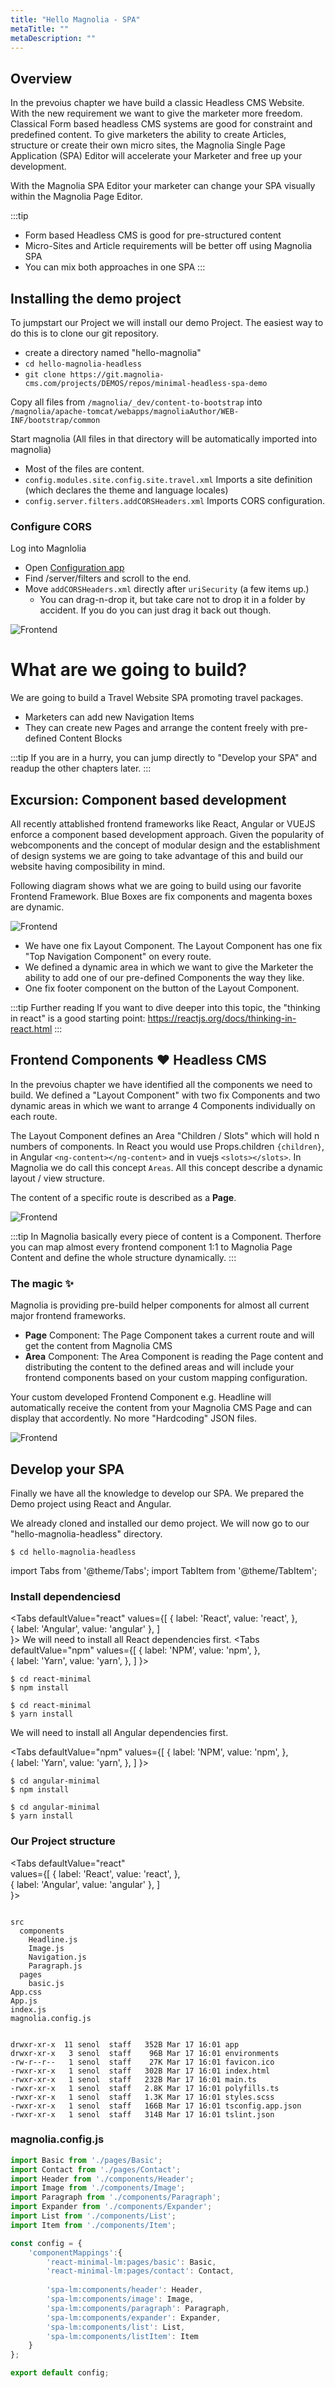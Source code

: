 ```yaml
---
title: "Hello Magnolia - SPA"
metaTitle: ""
metaDescription: ""
---
```

## Overview
 
In the prevoius chapter we have build a classic Headless CMS Website. With the new requirement we want to give the marketer more freedom.
Classical Form based headless CMS systems are good for constraint and predefined content. To give marketers the ability to create Articles, structure or create their own micro sites, the Magnolia Single Page Application (SPA) Editor will accelerate your Marketer and free up your development.

With the Magnolia SPA Editor your marketer can change your SPA visually within the Magnolia Page Editor.

:::tip
- Form based Headless CMS is good for pre-structured content
- Micro-Sites and Article requirements will be better off using Magnolia SPA
- You can mix both approaches in one SPA
:::

## Installing the demo project
To jumpstart our Project we will install our demo Project. The easiest way to do this is to clone our git repository.

- create a directory named "hello-magnolia"
- `cd hello-magnolia-headless`
- `git clone https://git.magnolia-cms.com/projects/DEMOS/repos/minimal-headless-spa-demo`



Copy all files from `/magnolia/_dev/content-to-bootstrap` into
`/magnolia/apache-tomcat/webapps/magnoliaAuthor/WEB-INF/bootstrap/common`

Start magnolia
(All files in that directory will be automatically imported into magnolia)
* Most of the files are content.
* `config.modules.site.config.site.travel.xml` Imports a site definition (which declares the theme and language locales)
* `config.server.filters.addCORSHeaders.xml` Imports CORS configuration.

### Configure CORS

Log into Magnlolia
* Open [Configuration app](http://localhost:8080/magnoliaAuthor/.magnolia/admincentral#app:configuration)
* Find /server/filters and scroll to the end.
* Move `addCORSHeaders.xml` directly after `uriSecurity` (a few items up.)
  * You can drag-n-drop it, but take care not to drop it in a folder by accident. If you do you can just drag it back out though.

![Frontend](/assets/admincentral.png)

# What are we going to build?
We are going to build a Travel Website SPA promoting travel packages.
- Marketers can add new Navigation Items
- They can create new Pages and arrange the content freely with pre-defined Content Blocks

:::tip
If you are in a hurry, you can jump directly to "Develop your SPA" and readup the other chapters later.
:::


## Excursion: Component based development

All recently attablished frontend frameworks like React, Angular or VUEJS enforce a component based development approach. Given the popularity of webcomponents and the concept of modular design and the establishment of design systems we are going to take advantage of this and build our website having composibility in mind.

Following diagram shows what we are going to build using our favorite Frontend Framework. Blue Boxes are fix components and magenta boxes are dynamic.

![Frontend](/assets/03-frontend-components.png)


- We have one fix Layout Component. The Layout Component has one fix "Top Navigation Component" on every route.
- We defined a dynamic area in which we want to give the Marketer the ability to add one of our pre-defined Components the way they like.
- One fix footer component on the button of the Layout Component.


:::tip Further reading
If you want to dive deeper into this topic, the "thinking in react" is a good starting point: https://reactjs.org/docs/thinking-in-react.html
:::


## Frontend Components ❤️ Headless CMS 

In the prevoius chapter we have identified all the components we need to build. We defined a "Layout Component" with two fix Components and two dynamic areas in which we want to arrange 4 Components individually on each route.

The Layout Component defines an Area "Children / Slots" which will hold n numbers of components. 
In React you would use Props.children ```{children}```, in Angular ```<ng-content></ng-content>``` and in vuejs ```<slots></slots>```. In Magnolia we do call this concept ```Areas```. All this concept describe a dynamic layout / view structure.

The content of a specific route is described as a **Page**. 

![Frontend](/assets/03-frontend-components-magnolia.png)

:::tip
In Magnolia basically every piece of content is a Component. Therfore you can map almost every frontend component 1:1 to Magnolia Page Content and define the whole structure dynamically.
:::

### The magic ✨
Magnolia is providing pre-build helper components for almost all current major frontend frameworks.
- **Page** Component: The Page Component takes a current route and will get the content from Magnolia CMS
- **Area** Component: The Area Component is reading the Page content and distributing the content to the defined areas and will include your frontend components based on your custom mapping configuration.

Your custom developed Frontend Component e.g. Headline will automatically receive the content from your Magnolia CMS Page and can display that accordently. No more "Hardcoding" JSON files.

![Frontend](/assets/03-frontend-components-magnolia-mapping.png)



## Develop your SPA
Finally we have all the knowledge to develop our SPA. We prepared the Demo project using React and Angular. 

We already cloned and installed our demo project. We will now go to our "hello-magnolia-headless" directory. 
```
$ cd hello-magnolia-headless
```

import Tabs from '@theme/Tabs';
import TabItem from '@theme/TabItem';

### Install dependenciesd


<Tabs
  defaultValue="react"
  values={[
    { label: 'React', value: 'react', },    
    { label: 'Angular', value: 'angular' },
  ]  
}>
<TabItem value="react">
We will need to install all React dependencies first.
<Tabs
  defaultValue="npm"
  values={[
    { label: 'NPM', value: 'npm', },    
    { label: 'Yarn', value: 'yarn', },
  ]
}>
<TabItem value="npm">

```
$ cd react-minimal
$ npm install
```
</TabItem>
<TabItem value="yarn">

```
$ cd react-minimal
$ yarn install
```
</TabItem>
</Tabs>

</TabItem>
<TabItem value="angular">

We will need to install all Angular dependencies first.

<Tabs
  defaultValue="npm"
  values={[
    { label: 'NPM', value: 'npm', },    
    { label: 'Yarn', value: 'yarn', },
  ]
}>
<TabItem value="npm">

```
$ cd angular-minimal
$ npm install
```
</TabItem>
<TabItem value="yarn">

```
$ cd angular-minimal
$ yarn install
```
</TabItem>
</Tabs>

</TabItem>
</Tabs>

### Our Project structure

<Tabs
  defaultValue="react"  
  values={[
    { label: 'React', value: 'react', },    
    { label: 'Angular', value: 'angular' },
  ]  
}>
<TabItem value="react">

```

src
  components
    Headline.js
    Image.js
    Navigation.js
    Paragraph.js
  pages
    basic.js
App.css
App.js
index.js
magnolia.config.js
```

</TabItem>
<TabItem value="angular">

```

drwxr-xr-x  11 senol  staff   352B Mar 17 16:01 app
drwxr-xr-x   3 senol  staff    96B Mar 17 16:01 environments
-rw-r--r--   1 senol  staff    27K Mar 17 16:01 favicon.ico
-rwxr-xr-x   1 senol  staff   302B Mar 17 16:01 index.html
-rwxr-xr-x   1 senol  staff   232B Mar 17 16:01 main.ts
-rwxr-xr-x   1 senol  staff   2.8K Mar 17 16:01 polyfills.ts
-rwxr-xr-x   1 senol  staff   1.3K Mar 17 16:01 styles.scss
-rwxr-xr-x   1 senol  staff   166B Mar 17 16:01 tsconfig.app.json
-rwxr-xr-x   1 senol  staff   314B Mar 17 16:01 tslint.json
```
</TabItem>
</Tabs>


### magnolia.config.js

```js
import Basic from './pages/Basic';
import Contact from './pages/Contact';
import Header from './components/Header';
import Image from './components/Image';
import Paragraph from './components/Paragraph';
import Expander from './components/Expander';
import List from './components/List';
import Item from './components/Item';

const config = {
    'componentMappings':{
        'react-minimal-lm:pages/basic': Basic,
        'react-minimal-lm:pages/contact': Contact,
    
        'spa-lm:components/header': Header,
        'spa-lm:components/image': Image,
        'spa-lm:components/paragraph': Paragraph,
        'spa-lm:components/expander': Expander,
        'spa-lm:components/list': List,
        'spa-lm:components/listItem': Item
    }
};

export default config;

```